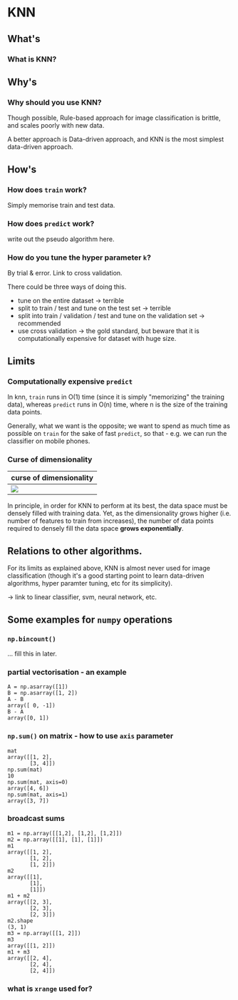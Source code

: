 
# KNN
## What's

### What is KNN?


## Why's
### Why should you use KNN?
Though possible, Rule-based approach for image classification is brittle, and scales poorly with new data.

A better approach is Data-driven approach, and KNN is the most simplest data-driven approach.

## How's
### How does `train` work?
Simply memorise train and test data.

### How does `predict` work?
write out the pseudo algorithm here.

### How do you tune the hyper parameter `k`?
By trial & error. Link to cross validation. 

There could be three ways of doing this.
- tune on the entire dataset -> terrible
- split to train / test and tune on the test set -> terrible
- split into  train / validation / test and tune on the validation set -> recommended
- use cross validation -> the gold standard, but beware that it is computationally expensive for dataset with huge size. 

 
## Limits
### Computationally expensive `predict`
In knn, `train` runs in O(1) time (since it is simply "memorizing" the training data), whereas `predict`
 runs in O(n) time, where n is the size of the training data points. 

Generally, what we want is the opposite; we want to spend as much time as possible on `train`
 for the sake of fast `predict`, so that - e.g. we can run the classifier on mobile phones.
 
### Curse of dimensionality

curse of dimensionality |
--- |
![](https://s3.us-west-2.amazonaws.com/secure.notion-static.com/6d8d9446-70a0-44d2-8644-905adfa646a8/Untitled.png?X-Amz-Algorithm=AWS4-HMAC-SHA256&X-Amz-Credential=AKIAT73L2G45O3KS52Y5%2F20201020%2Fus-west-2%2Fs3%2Faws4_request&X-Amz-Date=20201020T071838Z&X-Amz-Expires=86400&X-Amz-Signature=deca1aefa1741fde6453ba832deb7777696641e3a2d26c2e85e5d24b52ce25c3&X-Amz-SignedHeaders=host&response-content-disposition=filename%20%3D%22Untitled.png%22)| 

In principle, in order for KNN to perform at its best, the data space must be densely filled with training data.
Yet, as the dimensionality grows higher (i.e. number of features to train from increases), the number of data points
required to densely fill the data space **grows exponentially**.


## Relations to other algorithms.
For its limits as explained above, KNN is almost never used for image classification 
(though it's a good starting point to learn data-driven algorithms, hyper paramter tuning, etc for its simplicity).

 -> link to linear classifier, svm, neural network, etc.


## Some examples for `numpy` operations

### `np.bincount()`
... fill this in later.

### partial vectorisation - an example
```
A = np.asarray([1])
B = np.asarray([1, 2])
A - B
array([ 0, -1])
B - A
array([0, 1])
```

### `np.sum()` on matrix - how to use `axis` parameter
```
mat
array([[1, 2],
       [3, 4]])
np.sum(mat)
10
np.sum(mat, axis=0)
array([4, 6])
np.sum(mat, axis=1)
array([3, 7])
```


###  broadcast sums

```
m1 = np.array([[1,2], [1,2], [1,2]])
m2 = np.array([[1], [1], [1]])
m1
array([[1, 2],
       [1, 2],
       [1, 2]])
m2
array([[1],
       [1],
       [1]])
m1 + m2
array([[2, 3],
       [2, 3],
       [2, 3]])
m2.shape
(3, 1)
m3 = np.array([[1, 2]])
m3
array([[1, 2]])
m1 + m3
array([[2, 4],
       [2, 4],
       [2, 4]])
```

### what is `xrange` used for?
